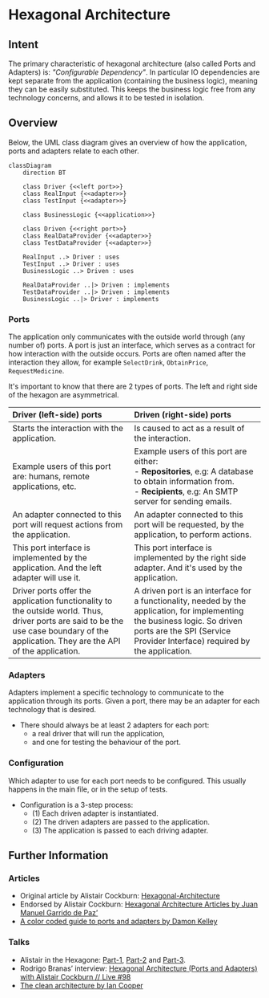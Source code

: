 # Hexagonal Architecture

## Intent

The primary characteristic of hexagonal architecture (also called Ports and Adapters) 
is: *"Configurable Dependency"*.
In particular IO dependencies are kept separate from the application 
(containing the business logic), 
meaning they can be easily substituted.
This keeps the business logic free from any technology concerns, 
and allows it to be tested in isolation.

## Overview 
Below, the UML class diagram gives an overview of 
how the application, ports and adapters relate to each other.

```mermaid
classDiagram
    direction BT

    class Driver {<<left port>>}
    class RealInput {<<adapter>>}
    class TestInput {<<adapter>>}
    
    class BusinessLogic {<<application>>}
    
    class Driven {<<right port>>}      
    class RealDataProvider {<<adapter>>}
    class TestDataProvider {<<adapter>>}
    
    RealInput ..> Driver : uses
    TestInput ..> Driver : uses
    BusinessLogic ..> Driven : uses
    
    RealDataProvider ..|> Driven : implements
    TestDataProvider ..|> Driven : implements
    BusinessLogic ..|> Driver : implements
```

### Ports

The application only communicates with the outside world through (any number of) ports.
A port is just an interface, 
which serves as a contract for how interaction with the outside occurs.
Ports are often named after the interaction they allow, 
for example `SelectDrink`, `ObtainPrice`, `RequestMedicine`.

It's important to know that there are 2 types of ports. 
The left and right side of the hexagon are asymmetrical.

| Driver (left-side) ports                                                                                                                                                                | Driven (right-side) ports                                                                                                                                                                                |
|:----------------------------------------------------------------------------------------------------------------------------------------------------------------------------------------|:---------------------------------------------------------------------------------------------------------------------------------------------------------------------------------------------------------|
| Starts the interaction with the application.                                                                                                                                            | Is caused to act as a result of the interaction.                                                                                                                                                         |
| Example users of this port are: humans, remote applications, etc.                                                                                                                       | Example users of this port are either: <br/>- **Repositories**, e.g: A database to obtain information from. <br/>- **Recipients**, e.g: An SMTP server for sending emails.                               |
| An adapter connected to this port will request actions from the application.                                                                                                            | An adapter connected to this port will be requested, by the application, to perform actions.                                                                                                             |
| This port interface is implemented by the application. And the left adapter will use it.                                                                                                | This port interface is implemented by the right side adapter. And it's used by the application.                                                                                                          |
| Driver ports offer the application functionality to the outside world. Thus, driver ports are said to be the use case boundary of the application. They are the API of the application. | A driven port is an interface for a functionality, needed by the application, for implementing the business logic. So driven ports are the SPI (Service Provider Interface) required by the application. |



### Adapters
Adapters implement a specific technology to communicate to the application
through its ports.
Given a port, there may be an adapter for each technology that is desired. 

- There should always be at least 2 adapters for each port:
  - a real driver that will run the application,
  - and one for testing the behaviour of the port.


### Configuration
Which adapter to use for each port needs to be configured. 
This usually happens in the main file, or in the setup of tests.

- Configuration is a 3-step process:
  - (1) Each driven adapter is instantiated. 
  - (2) The driven adapters are passed to the application. 
  - (3) The application is passed to each driving adapter.

## Further Information

### Articles
- Original article by Alistair Cockburn: [Hexagonal-Architecture](https://alistair.cockburn.us/hexagonal-architecture/)
- Endorsed by Alistair Cockburn: [Hexagonal Architecture Articles by Juan Manuel Garrido de Paz’](https://jmgarridopaz.github.io/content/articles.html)
- [A color coded guide to ports and adapters by Damon Kelley](https://8thlight.com/insights/a-color-coded-guide-to-ports-and-adapters)


### Talks
- Alistair in the Hexagone: [Part-1](https://youtu.be/th4AgBcrEHA), [Part-2](https://youtu.be/iALcE8BPs94) and [Part-3](https://youtu.be/DAe0Bmcyt-4).
- Rodrigo Branas’ interview: [Hexagonal Architecture (Ports and Adapters) with Alistair Cockburn // Live #98](https://youtu.be/AOIWUPjal60)
- [The clean architecture by Ian Cooper](https://youtu.be/SxJPQ5qXisw)
